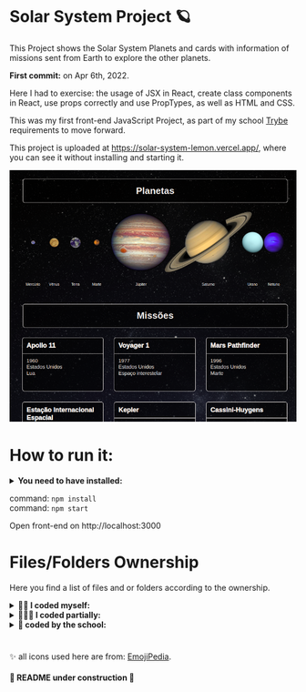 # Solar System Project 🪐

This Project shows the Solar System Planets and cards with information of missions sent from Earth to explore the other planets.

<strong>First commit:</strong> on Apr 6th, 2022.

Here I had to exercise: the usage of JSX in React, create class components in React, use props correctly and use PropTypes, as well as HTML and CSS.

This was my first front-end JavaScript Project, as part of my school [Trybe](https://www.betrybe.com/) requirements to move forward.

This project is uploaded at https://solar-system-lemon.vercel.app/, where you can see it without installing and starting it.

![Project Image](assets/Project-image.png)


# How to run it:

<details>
 <summary><strong> You need to have installed:</strong></summary><br />
 - An Internet Browser <br />

</details>
 

command: `npm install` <br />
command: `npm start` <br />

Open front-end on http://localhost:3000 <br />


# Files/Folders Ownership

Here you find a list of files and or folders according to the ownership.

<details>
 <summary><strong>🙋‍♀️ I coded myself:</strong></summary><br />
   
  ```markdown  
  src/
    App.css
    components/ (except css/PlanetCard.css)
  README.md
  ```
 
 </details>


<details>
 <summary><strong>🧑‍🤝‍🧑 I coded partially:</strong></summary><br />
 
 ```markdown   
  src/
    App.js -> the scholl has coded some of it
    components/
      css/
        PlanetCard.css -> help of same project coded by my teammate Talita Afonso
 ```
 
 </details>


<details>
 <summary><strong>🏫 coded by the school:</strong></summary><br />
   
  ```markdown  
   all others not mentioned before.
  ```
 
 </details>
 
 #

✨ all icons used here are from:  [EmojiPedia](https://emojipedia.org/). 

#### 🚧 README under construction 🚧
